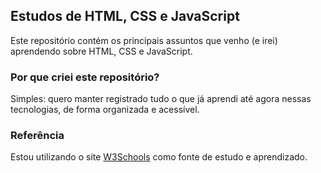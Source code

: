 ## Estudos de HTML, CSS e JavaScript

Este repositório contém os principais assuntos que venho (e irei) aprendendo sobre HTML, CSS e JavaScript.

### Por que criei este repositório?

Simples: quero manter registrado tudo o que já aprendi até agora nessas tecnologias, de forma organizada e acessível.

### Referência

Estou utilizando o site [W3Schools](https://www.w3schools.com/) como fonte de estudo e aprendizado.
